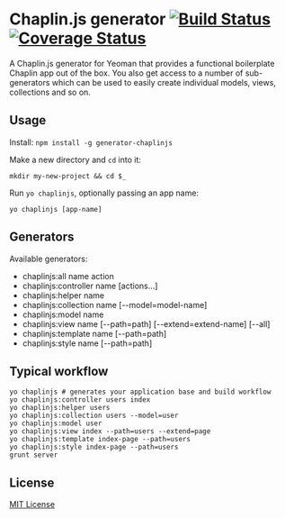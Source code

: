 # Chaplin.js generator [![Build Status](https://travis-ci.org/ButuzGOL/generator-chaplinjs.png?branch=master)](https://travis-ci.org/ButuzGOL/generator-chaplinjs)[![Coverage Status](https://coveralls.io/repos/ButuzGOL/generator-chaplinjs/badge.png?branch=master)](https://coveralls.io/r/ButuzGOL/generator-chaplinjs?branch=master)

A Chaplin.js generator for Yeoman that provides a functional boilerplate Chaplin app out of the box. You also get access to a number of sub-generators which can be used to easily create individual models, views, collections and so on.

## Usage

Install: `npm install -g generator-chaplinjs`

Make a new directory and `cd` into it:
```
mkdir my-new-project && cd $_
```

Run `yo chaplinjs`, optionally passing an app name:
```
yo chaplinjs [app-name]
```

## Generators

Available generators:

- chaplinjs:all name action
- chaplinjs:controller name [actions...]
- chaplinjs:helper name
- chaplinjs:collection name [--model=model-name]
- chaplinjs:model name
- chaplinjs:view name [--path=path] [--extend=extend-name] [--all]
- chaplinjs:template name [--path=path]
- chaplinjs:style name [--path=path]

## Typical workflow

```
yo chaplinjs # generates your application base and build workflow
yo chaplinjs:controller users index
yo chaplinjs:helper users
yo chaplinjs:collection users --model=user
yo chaplinjs:model user
yo chaplinjs:view index --path=users --extend=page
yo chaplinjs:template index-page --path=users
yo chaplinjs:style index-page --path=users
grunt server
```

## License

[MIT License](http://en.wikipedia.org/wiki/MIT_License)